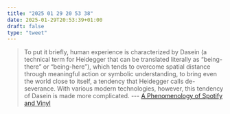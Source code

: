 ```yaml
---
title: "2025 01 29 20 53 38"
date: 2025-01-29T20:53:39+01:00
draft: false
type: "tweet"
---
```


> To put it briefly, human experience is characterized by Dasein (a technical term for Heidegger that can be translated literally as “being-there” or “being-here”), which tends to overcome spatial distance through meaningful action or symbolic understanding, to bring even the world close to itself, a tendency that Heidegger calls de-severance. With various modern technologies, however, this tendency of Dasein is made more complicated. --- [A Phenomenology of Spotify and Vinyl](https://hedgehogreview.com/web-features/thr/posts/a-phenomenology-of-spotify-and-vinyl)
